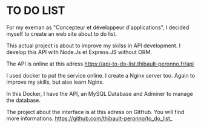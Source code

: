 # TO DO LIST
For my exeman as "Concepteur et développeur d'applications", I decided myself to create an web site about to do list.

This actual project is about to improve my skilss in API development. I develop this API with Node.Js et Express.JS without ORM.

The API is online at this adress 
https://api-to-do-list.thibault-peronno.fr/api

I used docker to put the service online. I create a Nginx server too. Again to improve my skills, but also learn Nginx.

In this Docker, I have the API, an MySQL Database and Adminer to manage the database.

The project about the interface is at this adress on GitHub. You will find more informations. 
https://github.com/thibault-peronno/to_do_list_
